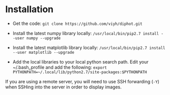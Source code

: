 # Installation #

* Get the code:
`git clone https://github.com/viyh/diphot.git`

* Install the latest numpy library locally:
`/usr/local/bin/pip2.7 install --user numpy --upgrade`

* Install the latest matplotlib library locally:
`/usr/local/bin/pip2.7 install --user matplotlib --upgrade`

* Add the local libraries to your local python search path. Edit your ~/.bash_profile and add the following:
`export PYTHONPATH=~/.local/lib/python2.7/site-packages:$PYTHONPATH`

If you are using a remote server, you will need to use SSH forwarding (`-Y`) when SSHing into the server in order to display images.
